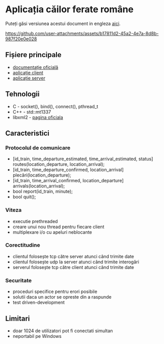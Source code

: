 # Aplicația căilor ferate române

Puteți găsi versiunea acestui document in engleza [aici](./../README.md).

https://github.com/user-attachments/assets/b17811d2-45a2-4e7a-8d8b-987f20e0e028

## Fișiere principale

- [documentație oficială](./RR_documentation.pdf)
- [aplicație client](./../client.c)
- [aplicație server](./../server.c)

## Tehnologii

- C - socket(), bind(), connect(), pthread_t
- C++ - std::mt1337
- libxml2 - [pagina oficiala](https://gitlab.gnome.org/GNOME/libxml2)

## Caracteristici

### Protocolul de comunicare

- [id_train, time_departure_estimated, time_arrival_estimated, status] routes(location_departure, location_arrival);
- [id_train, time_departure_confirmed, location_arrival] plecări(location_departure);
- [id_train, time_arrival_confirmed, location_departure] arrivals(location_arrival);
- bool report(id_train, minute);
- bool quit();

### Viteza
	
- executie prethreaded
- creare unui nou thread pentru fiecare client
- multiplexare i/o cu ​​apeluri neblocante

### Corectitudine

- clientul folosește tcp către server atunci când trimite date
- clientul folosește udp la server atunci când trimite interogări
- serverul folosește tcp către client atunci când trimite date

### Securitate

- proceduri specifice pentru erori posibile
- solutii daca un actor se opreste din a raspunde
- test driven-development

## Limitari

- doar 1024 de utilizatori pot fi conectati simultan
- neportabil pe Windows
